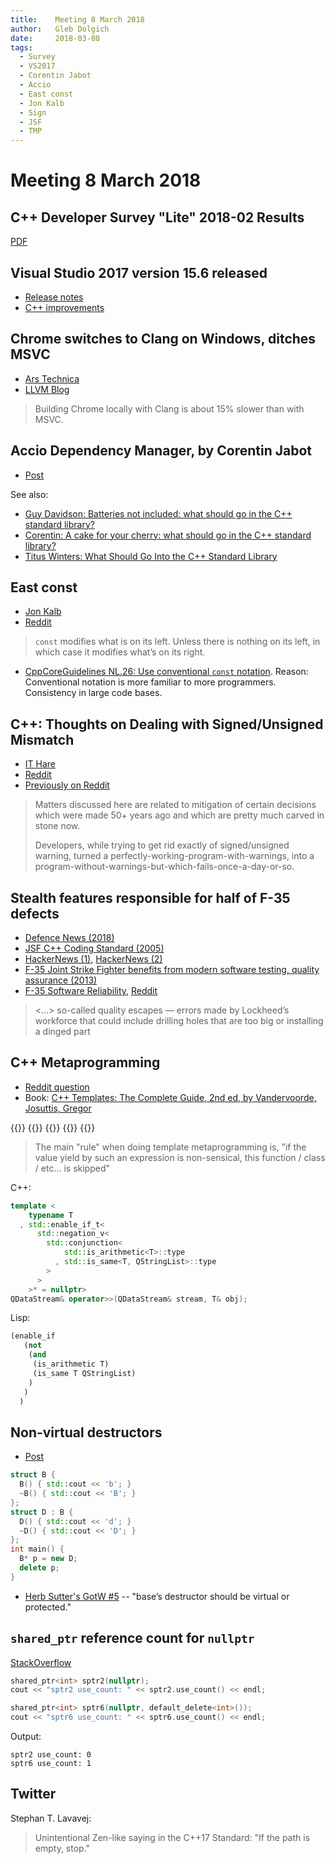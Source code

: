 ```yaml
---
title:    Meeting 8 March 2018
author:   Gleb Dolgich
date:     2018-03-08
tags:
  - Survey
  - VS2017
  - Corentin Jabot
  - Accio
  - East const
  - Jon Kalb
  - Sign
  - JSF
  - TMP
---
```


# Meeting 8 March 2018

## C++ Developer Survey "Lite" 2018-02 Results

[PDF](https://isocpp.org/files/papers/CppDevSurvey-2018-02-summary.pdf)

## Visual Studio 2017 version 15.6 released

* [Release notes](https://docs.microsoft.com/en-us/visualstudio/releasenotes/vs2017-relnotes)
* [C++ improvements](https://docs.microsoft.com/en-us/visualstudio/releasenotes/vs2017-relnotes#CPlusPlus)

## Chrome switches to Clang on Windows, ditches MSVC

* [Ars Technica](https://arstechnica.com/gadgets/2018/03/chrome-on-windows-ditches-microsofts-compiler-now-uses-clang/)
* [LLVM Blog](http://blog.llvm.org/2018/03/clang-is-now-used-to-build-chrome-for.html)

> Building Chrome locally with Clang is about 15% slower than with MSVC.

## Accio Dependency Manager, by Corentin Jabot

* [Post](https://medium.com/@corentin.jabot/accio-dependency-manager-b1846e1caf76)

See also:

* [Guy Davidson: Batteries not included: what should go in the C++ standard library?](https://hatcat.com/?p=16)
* [Corentin: A cake for your cherry: what should go in the C++ standard library?](https://hackernoon.com/a-cake-for-your-cherry-what-should-go-in-the-c-standard-library-804fcecccef8)
* [Titus Winters: What Should Go Into the C++ Standard Library](https://abseil.io/blog/20180227-what-should-go-stdlib)

## East const

* [Jon Kalb](http://slashslash.info/2018/02/a-foolish-consistency/)
* [Reddit](https://www.reddit.com/r/cpp/comments/80k8hc/a_blog_rant_on_east_const/)

> `const` modifies what is on its left. Unless there is nothing on its left, in which case it modifies what’s on its right.

* [CppCoreGuidelines NL.26: Use conventional `const` notation](https://github.com/isocpp/CppCoreGuidelines/blob/master/CppCoreGuidelines.md#nl26-use-conventional-const-notation). Reason: Conventional notation is more familiar to more programmers. Consistency in large code bases.

## C++: Thoughts on Dealing with Signed/Unsigned Mismatch

* [IT Hare](http://ithare.com/c-thoughts-on-dealing-with-signedunsigned-mismatch/)
* [Reddit](https://www.reddit.com/r/cpp/comments/82hmsc/c_thoughts_on_dealing_with_signedunsigned_mismatch/)
* [Previously on Reddit](https://www.reddit.com/r/cpp/comments/7y0o6r/is_it_a_good_practice_to_use_unsigned_values/)

> Matters discussed here are related to mitigation of certain decisions which were made 50+ years ago and which are pretty much carved in stone now.
>
> Developers, while trying to get rid exactly of signed/unsigned warning, turned a perfectly-working-program-with-warnings, into a program-without-warnings-but-which-fails-once-a-day-or-so.

## Stealth features responsible for half of F-35 defects

* [Defence News (2018)](https://www.defensenews.com/air/2018/03/06/stealth-features-responsible-for-half-of-f-35-defects-lockheed-program-head-states/)
* [JSF C++ Coding Standard (2005)](http://www.stroustrup.com/JSF-AV-rules.pdf)
* [HackerNews (1)](https://news.ycombinator.com/item?id=3967316), [HackerNews (2)](https://news.ycombinator.com/item?id=7628746)
* [F-35 Joint Strike Fighter benefits from modern software testing, quality assurance (2013)](http://www.militaryaerospace.com/articles/2013/10/software-code-f-35.html)
* [F-35 Software Reliability](https://www.reuters.com/article/us-usa-lockheed-fighter/exclusive-pentagon-report-faults-f-35-on-software-reliability-idUSBREA0M1L920140123), [Reddit](https://www.reddit.com/r/programming/comments/1vypm3/f35_software_reliability/)

> <...> so-called quality escapes — errors made by Lockheed’s workforce that could include drilling holes that are too big or installing a dinged part

## C++ Metaprogramming

* [Reddit question](https://www.reddit.com/r/cpp/comments/82nbdv/c_metaprogramming/)
* Book: [C++ Templates: The Complete Guide, 2nd ed, by Vandervoorde, Josuttis, Gregor](https://www.amazon.com/C-Templates-Complete-Guide-2nd/dp/0321714121)

{{<youtube id="lrziylOWBT4" title="Introduction to C++ Template Metaprogramming - Sasha Goldshtein">}}
{{<youtube id="Am2is2QCvxY" title="Walter E. Brown - Modern Template Metaprogramming: A Compendium, Part 1">}}
{{<youtube id="a0FliKwcwXE" title="Walter E. Brown - Modern Template Metaprogramming: A Compendium, Part 2">}}
{{<youtube id="vwrXHznaYLA" title="Arthur O'Dwyer - Template Normal Programming, Part 1">}}
{{<youtube id="VIz6xBvwYd8" title="Arthur O'Dwyer - Template Normal Programming, Part 2">}}

> The main "rule" when doing template metaprogramming is, "if the value yield by such an expression is non-sensical, this function / class / etc... is skipped"

C++:

```cpp
template <
    typename T
  , std::enable_if_t<
      std::negation_v<
        std::conjunction<
            std::is_arithmetic<T>::type
          , std::is_same<T, QStringList>::type
        >
      >
    >* = nullptr>
QDataStream& operator>>(QDataStream& stream, T& obj);
```

Lisp:

```lisp
(enable_if
   (not
    (and
     (is_arithmetic T)
     (is_same T QStringList)
    )
   )
  )
```

## Non-virtual destructors

* [Post](https://blog.knatten.org/2018/03/02/non-virtual-destructors/)

```cpp
struct B {
  B() { std::cout << 'b'; }
  ~B() { std::cout << 'B'; }
};
struct D : B {
  D() { std::cout << 'd'; }
  ~D() { std::cout << 'D'; }
};
int main() {
  B* p = new D;
  delete p;
}
```

* [Herb Sutter's GotW #5](https://herbsutter.com/2013/05/22/gotw-5-solution-overriding-virtual-functions/) -- "base’s destructor should be virtual or protected."

## `shared_ptr` reference count for `nullptr`

[StackOverflow](https://stackoverflow.com/questions/48885252/c-sharedptr-use-count-for-nullptr)

```cpp
shared_ptr<int> sptr2(nullptr);
cout << "sptr2 use_count: " << sptr2.use_count() << endl;

shared_ptr<int> sptr6(nullptr, default_delete<int>());
cout << "sptr6 use_count: " << sptr6.use_count() << endl;
```

Output:

```
sptr2 use_count: 0
sptr6 use_count: 1
```

## Twitter

Stephan T. Lavavej:

> Unintentional Zen-like saying in the C++17 Standard: "If the path is empty, stop."
